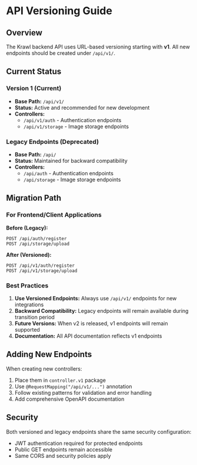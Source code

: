# API Versioning Guide

## Overview

The Krawl backend API uses URL-based versioning starting with **v1**. All new endpoints should be created under `/api/v1/`.

## Current Status

### Version 1 (Current)
- **Base Path:** `/api/v1/`
- **Status:** Active and recommended for new development
- **Controllers:**
  - `/api/v1/auth` - Authentication endpoints
  - `/api/v1/storage` - Image storage endpoints

### Legacy Endpoints (Deprecated)
- **Base Path:** `/api/`
- **Status:** Maintained for backward compatibility
- **Controllers:**
  - `/api/auth` - Authentication endpoints
  - `/api/storage` - Image storage endpoints

## Migration Path

### For Frontend/Client Applications

**Before (Legacy):**
```
POST /api/auth/register
POST /api/storage/upload
```

**After (Versioned):**
```
POST /api/v1/auth/register
POST /api/v1/storage/upload
```

### Best Practices

1. **Use Versioned Endpoints:** Always use `/api/v1/` endpoints for new integrations
2. **Backward Compatibility:** Legacy endpoints will remain available during transition period
3. **Future Versions:** When v2 is released, v1 endpoints will remain supported
4. **Documentation:** All API documentation reflects v1 endpoints

## Adding New Endpoints

When creating new controllers:

1. Place them in `controller.v1` package
2. Use `@RequestMapping("/api/v1/...")` annotation
3. Follow existing patterns for validation and error handling
4. Add comprehensive OpenAPI documentation

## Security

Both versioned and legacy endpoints share the same security configuration:
- JWT authentication required for protected endpoints
- Public GET endpoints remain accessible
- Same CORS and security policies apply

